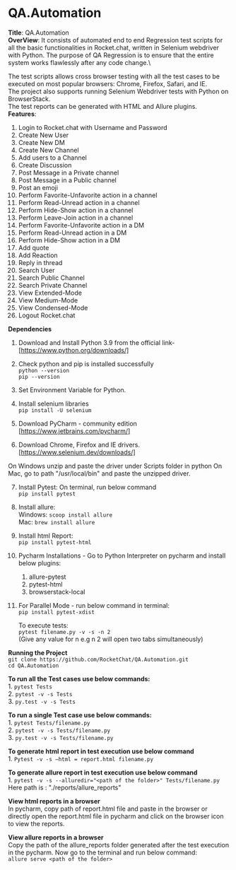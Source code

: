 # QA.Automation
**Title**: QA.Automation\
**OverView**: It consists of automated end to end Regression test scripts for all the basic functionalities in 
Rocket.chat, written in Selenium webdriver with Python. The purpose of QA Regression is to ensure that the entire system 
works flawlessly after any code change.\

The test scripts allows cross browser testing
with all the test cases to be executed on most popular browsers: Chrome, Firefox, Safari, and IE.\
The project also supports running Selenium Webdriver tests with Python on BrowserStack.\
 The test reports can be generated with
HTML and Allure plugins.\
**Features**: 
1. Login to Rocket.chat with Username and Password 
2. Create New User 
3. Create New DM
4. Create New Channel
5. Add users to a Channel
6. Create Discussion
7. Post Message in a Private channel
8. Post Message in a Public channel
9. Post an emoji
10. Perform Favorite-Unfavorite action in a channel
11. Perform Read-Unread action in a channel
12. Perform Hide-Show action in a channel
13. Perform Leave-Join action in a channel
14. Perform Favorite-Unfavorite action in a DM
11. Perform Read-Unread action in a DM
12. Perform Hide-Show action in a DM
13. Add quote
14. Add Reaction
15. Reply in thread
16. Search User
17. Search Public Channel
18. Search Private Channel
19. View Extended-Mode
20. View Medium-Mode
21. View Condensed-Mode
22. Logout Rocket.chat
    
**Dependencies**
1. Download and Install Python 3.9 from the official link-  [https://www.python.org/downloads/]
   
2. Check python and pip is installed successfully\
   `python --version`\
   `pip --version`
   
3. Set Environment Variable for Python.
   
4. Install selenium libraries\
   `pip install -U selenium`
   
5. Download PyCharm - community edition
   [https://www.jetbrains.com/pycharm/]
   
6. Download Chrome, Firefox and IE drivers.
    [https://www.selenium.dev/downloads/]
   
On Windows unzip and paste the driver under Scripts folder in python
On Mac, go to path "/usr/local/bin" and paste the unzipped driver.

7. Install Pytest: On terminal, run below command\
    `pip install pytest`
   
8. Install allure: \
    Windows: `scoop install allure`\
    Mac: `brew install allure`
   
9. Install html Report:\
    `pip install pytest-html`

10. Pycharm Installations - Go to Python Interpreter on pycharm and install below plugins:
    1. allure-pytest
    2. pytest-html
    3. browserstack-local
    
11. For Parallel Mode - run below command in terminal: \
    `pip install pytest-xdist`
    
    To execute tests:\
    `pytest filename.py -v -s -n 2` \
    (Give any value for n e.g n 2 will open two tabs simultaneously)
    
**Running the Project**\
    `git clone https://github.com/RocketChat/QA.Automation.git` \
    `cd QA.Automation`

**To run all the Test cases use below commands:**\
    1. `pytest Tests`\
    2. `pytest -v -s Tests`\
    3. `py.test -v -s Tests`

**To run a single Test case use below commands:**\
    1. `pytest Tests/filename.py`\
    2. `pytest -v -s Tests/filename.py`\
    3. `py.test -v -s Tests/filename.py`

**To generate html report in test execution use below command**\
    1. `Pytest -v -s —html = report.html filename.py`
 
**To generate allure report in test execution use below command**  
    1. `pytest -v -s --alluredir="<path of the folder>" Tests/filename.py`\
    Here path is : "./reports/allure_reports"

**View html reports in a browser**\
    In pycharm, copy path of report.html file and paste in the browser or directly open the report.html
    file in pycharm and click on the browser icon to view the reports.

**View allure reports in a browser**\
    Copy the path of the allure_reports folder generated after the test execution in the pycharm. 
    Now go to the terminal and run below command:\
    `allure serve <path of the folder>`



    
    
